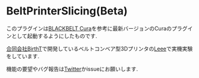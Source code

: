 # BeltPrinterSlicing(Beta)
このプラグインは[BLACKBELT Cura](https://github.com/BlackBelt3D/Cura)を参考に最新バージョンのCuraのプラグインとして起動するようにしたものです. 

[合同会社BirthT](https://birtht.xyz/#/)で開発しているベルトコンベア型3Dプリンタの[Leee](https://birtht.xyz/#/Leee)で実機実験をしています.

機能の要望やバグ報告は[Twitter](https://twitter.com/BirthT_3D)かissueにお願いします.